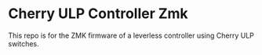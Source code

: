 # Cherry ULP Controller Zmk
This repo is for the ZMK firmware of a leverless controller using Cherry ULP switches.
